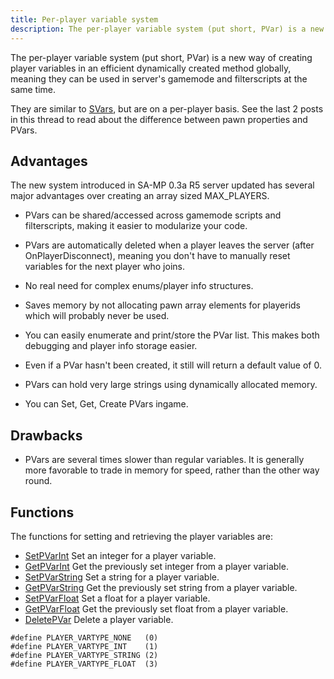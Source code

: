 ```yaml
---
title: Per-player variable system
description: The per-player variable system (put short, PVar) is a new way of creating player variables in an efficient dynamically created method globally, meaning they can be used in server's gamemode and filterscripts at the same time.
---
```


The per-player variable system (put short, PVar) is a new way of creating player variables in an efficient dynamically created method globally, meaning they can be used in server's gamemode and filterscripts at the same time.

They are similar to [SVars](servervariablesystem), but are on a per-player basis. See the last 2 posts in this thread to read about the difference between pawn properties and PVars.

## Advantages

The new system introduced in SA-MP 0.3a R5 server updated has several major advantages over creating an array sized MAX_PLAYERS.

- PVars can be shared/accessed across gamemode scripts and filterscripts, making it easier to modularize your code.

- PVars are automatically deleted when a player leaves the server (after OnPlayerDisconnect), meaning you don't have to manually reset variables for the next player who joins.

- No real need for complex enums/player info structures.

- Saves memory by not allocating pawn array elements for playerids which will probably never be used.

- You can easily enumerate and print/store the PVar list. This makes both debugging and player info storage easier.

- Even if a PVar hasn't been created, it still will return a default value of 0.

- PVars can hold very large strings using dynamically allocated memory.

- You can Set, Get, Create PVars ingame.

## Drawbacks

- PVars are several times slower than regular variables. It is generally more favorable to trade in memory for speed, rather than the other way round.

## Functions

The functions for setting and retrieving the player variables are:

- [SetPVarInt](../scripting/functions/SetPVarInt) Set an integer for a player variable.
- [GetPVarInt](../scripting/functions/GetPVarInt) Get the previously set integer from a player variable.
- [SetPVarString](../scripting/functions/SetPVarString) Set a string for a player variable.
- [GetPVarString](../scripting/functions/GetPVarString) Get the previously set string from a player variable.
- [SetPVarFloat](../scripting/functions/SetPVarFloat) Set a float for a player variable.
- [GetPVarFloat](../scripting/functions/GetPVarFloat) Get the previously set float from a player variable.
- [DeletePVar](../scripting/functions/DeletePVar) Delete a player variable.

```pawn
#define PLAYER_VARTYPE_NONE   (0)
#define PLAYER_VARTYPE_INT    (1)
#define PLAYER_VARTYPE_STRING (2)
#define PLAYER_VARTYPE_FLOAT  (3)
```
